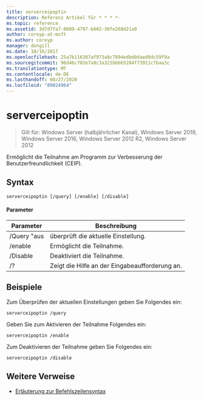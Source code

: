 ```yaml
---
title: serverceipoptin
description: Referenz Artikel für * * * *-
ms.topic: reference
ms.assetid: 3d7d7fa7-0689-4797-b802-36fe260d21a0
author: coreyp-at-msft
ms.author: coreyp
manager: dongill
ms.date: 10/16/2017
ms.openlocfilehash: 25a7b116387af973a8c7894edbd0daed0dc59f9a
ms.sourcegitcommit: 96d46c702e7a9c3a321bbbb5284f73911c7baa3c
ms.translationtype: MT
ms.contentlocale: de-DE
ms.lasthandoff: 08/27/2020
ms.locfileid: "89024964"
---
```

# <a name="serverceipoptin"></a>serverceipoptin

> Gilt für: Windows Server (halbjährlicher Kanal), Windows Server 2019, Windows Server 2016, Windows Server 2012 R2, Windows Server 2012

Ermöglicht die Teilnahme am Programm zur Verbesserung der Benutzerfreundlichkeit (CEIP).
## <a name="syntax"></a>Syntax
```
serverceipoptin [/query] [/enable] [/disable]
```
#### <a name="parameters"></a>Parameter
|Parameter|Beschreibung|
|-------|--------|
|/Query "aus|überprüft die aktuelle Einstellung.|
|/enable|Ermöglicht die Teilnahme.|
|/Disable|Deaktiviert die Teilnahme.|
|/?|Zeigt die Hilfe an der Eingabeaufforderung an.|
## <a name="examples"></a>Beispiele
Zum Überprüfen der aktuellen Einstellungen geben Sie Folgendes ein:
```
serverceipoptin /query
```
Geben Sie zum Aktivieren der Teilnahme Folgendes ein:
```
serverceipoptin /enable
```
Zum Deaktivieren der Teilnahme geben Sie Folgendes ein:
```
serverceipoptin /disable
```
## <a name="additional-references"></a>Weitere Verweise
- [Erläuterung zur Befehlszeilensyntax](command-line-syntax-key.md)

